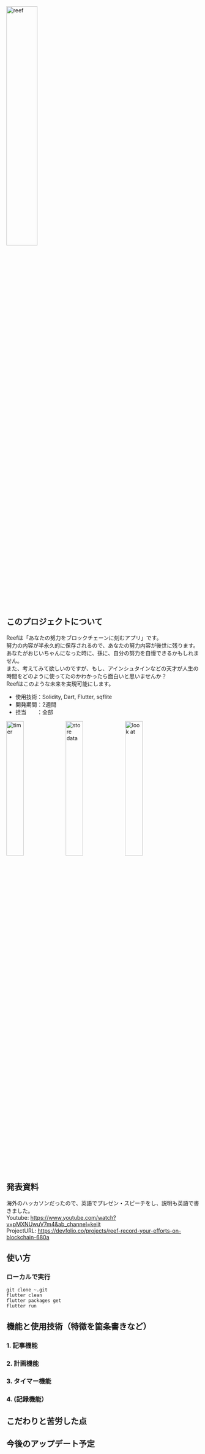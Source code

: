 <img src="https://user-images.githubusercontent.com/81548811/229280144-08812768-d129-4359-bdc1-28983deb8582.png" alt="reef" width="40%">  

## このプロジェクトについて
Reefは「あなたの努力をブロックチェーンに刻むアプリ」です。  
努力の内容が半永久的に保存されるので、あなたの努力内容が後世に残ります。  
あなたがおじいちゃんになった時に、孫に、自分の努力を自慢できるかもしれません。  
また、考えてみて欲しいのですが、もし、アインシュタインなどの天才が人生の時間をどのように使ってたのかわかったら面白いと思いませんか？  
Reefはこのような未来を実現可能にします。  
- 使用技術：Solidity, Dart, Flutter, sqflite
- 開発期間：2週間  
- 担当　　：全部  

<img src="https://user-images.githubusercontent.com/81548811/229280272-a545c47c-d3fc-4abb-a88a-0c979bcf79b3.PNG" alt="timer" width="30%"> <img src="https://user-images.githubusercontent.com/81548811/229280274-1af5b461-0cda-4895-8337-0aecc634cecf.PNG" alt="store data" width="30%"> <img src="https://user-images.githubusercontent.com/81548811/229280279-f70c39d5-2e88-4067-815d-a66b36f3e533.PNG" alt="look at" width="30%">

## 発表資料
海外のハッカソンだったので、英語でプレゼン・スピーチをし、説明も英語で書きました。  
Youtube: https://www.youtube.com/watch?v=pMXNUwuV7m4&ab_channel=keiit  
ProjectURL: https://devfolio.co/projects/reef-record-your-efforts-on-blockchain-680a  

## 使い方
### ローカルで実行
```
git clone ~.git
flutter clean
flutter packages get
flutter run
```

## 機能と使用技術（特徴を箇条書きなど）
### 1. 記事機能

### 2. 計画機能
### 3. タイマー機能
### 4. (記録機能）

## こだわりと苦労した点

## 今後のアップデート予定
